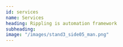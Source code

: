 ```yaml
---
id: services
name: Services
heading: Rippling is automation framework
subheading: 
image: "/images/stand3_side05_man.png"
---
```



